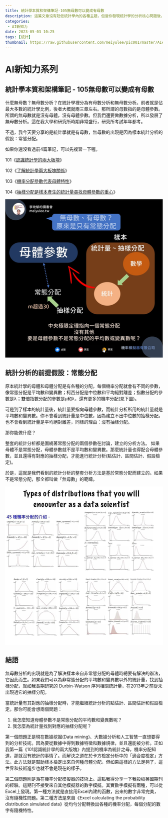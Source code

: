 ```yaml
---
title: 統計學本質和架構筆記-105無母數可以變成有母數
description: 這篇文章沒有貶低統計學內的各種主題，但當你發現統計學的分析核心問題後，就能知道為什麼有無母數分析。我想分享給你無母數可以變成有母數。這是有母數的世界🤣
categories:
 - AI新知力
date: 2023-05-03 10:25
tags: [統計]
thumbnail: https://raw.githubusercontent.com/meiyulee/pic001/master/AIecon/aistatistc011.JPG
---
```


# AI新知力系列

## 統計學本質和架構筆記 - 105無母數可以變成有母數

什麼無母數？無母數分析？在統計學裡分為有母數分析和無母數分析。前者就是佔最大多數的統計學比例，後者大概就兩三章左右。那所謂的母數指的是母體參數。所謂的無母數就是沒有母體，沒有母體參數。但我們還要做數據分析，所以發展了無母數分析。這在我大學和研究所時期非常盛行，研究所考試年年都考。


不過，我今天要分享的是統計學就是有母數，無母數的出現是因為樣本統計分析的假設：常態分配。


如果你還沒看過前4篇筆記，可以先複習一下喔。


101《[認識統計學的兩大板塊](https://meiyulee.github.io/leetalk/2023/04/29/aistat101)》

102《[了解統計學兩大板塊關係](https://meiyulee.github.io/leetalk/2023/04/30/aistat102)》

103《[機率分配參數代表母體特性](https://meiyulee.github.io/leetalk/2023/05/01/aistat103)》

104《[抽樣分配是樣本產生的統計量尋找母體參數的重心](https://meiyulee.github.io/leetalk/2023/05/02/aistat104)》

![](https://raw.githubusercontent.com/meiyulee/pic001/master/AIecon/aistatistc011.JPG)

## 統計分析的前提假設：常態分配

原本統計學的母體和母體分配是有各種的分配，每個機率分配就會有不同的參數，像常態分配是平均數和變異數；柯西分配是中位數和平均絕對離差；指數分配的參數是λ；雙倍指數分配的參數是μ和λ，還有更多的機率分配(見下圖)。


可是到了樣本的統計量後，統計量要指向母體參數，而統計分析所用的統計量就是平均數和變異數。你不會看到統計量是中位數，因為建立不出中位數的抽樣分配。也不會看到統計量是平均絕對離差，同樣的理由：沒有抽樣分配。


那你能做什麼？


整套的統計分析都是圍繞著常態分配的兩個參數在討論，建立的分析方法。
如果母體不是常態分配，母體參數就不是平均數和變異數。那麼統計量也得配合母體參數，並且還得有對應的抽樣分配，才能進行統計分析(點估計、區間估計、假設檢定)。


於是，這就是我們看到的統計分析的整套分析方法是基於常態分配而建立的。如果不是常態分配，那全都叫做「無母數」的範疇。


![](https://raw.githubusercontent.com/meiyulee/pic001/master/AIecon/potato_6982ca2d-e69d-4e40-8995-4729281c626b_9db5bd018ad346879a04ba470af61bbec562990d.jpeg)

## 結語

無母數分析的出現就是為了解決樣本來自非常態分配的母體時總要有解決的辦法，它因此而生。如果我們可以為非常態分配的平均數和變異數以外的統計量，找到抽樣分配，就如我長期研究的 Durbin-Watson 序列相關統計量，在2013年之前從未出現過它的抽樣分配。


當統計量有其對應的抽樣分配時，才能繼續統計分析的點估計、區間估計和假設檢定。那你可能會想兩個問題：


1. 我怎麼知道母體參數不是常態分配的平均數和變異數呢？
2. 我怎麼為統計量找到對應的抽樣分配呢？


第一個問題正是現在數據挖掘(Data mining)、大數據分析和人工智慧一直想要得到的分析技術。因為要從數據中得到數據特徵和數據規律，並且還能被分析。正如我第一篇《101認識統計學的兩大版塊》內提到的機率為統計之母，機率分配知道，那就沒有統計的事情了。而解決之道在於卡方檢定分析中的「適合度檢定」方法。此方法就是幫助樣本檢定出來自何種母體分配。但如果這樣的方法足夠了，這世界和技術進步也就不會是現在的樣子。


第二個問題則是落在機率分配模擬器的技術上。這點我得分享一下我投稿英國期刊的經驗。這期刊不接受來自其他模擬器的數字模擬。其實數字模擬有兩種，可以從Excel上發現。第一種方法就是直接用Excel內建的函數，出來的數字非常完美，沒有隨機性問題。第二種方法是來自《Excel calculating the probability distribution simulated data》從均勻分配轉換出各種的機率分配，每個分配的數字有隨機特性。


